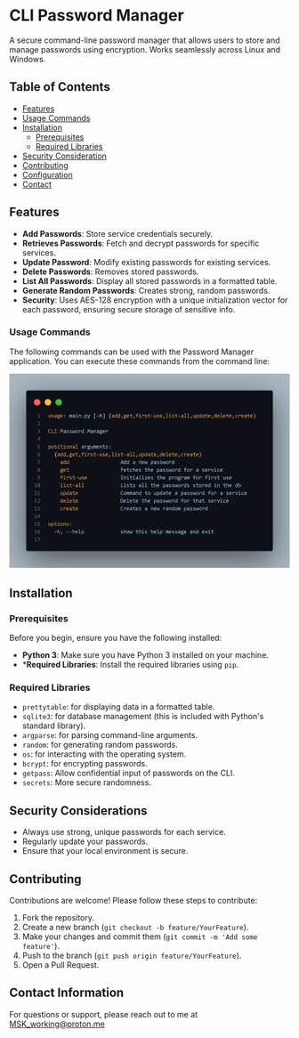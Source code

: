 # CLI Password Manager

A secure command-line password manager that allows users to store and manage passwords using encryption. Works seamlessly across Linux and Windows.

## Table of Contents
- [Features](#features)
- [Usage Commands](#usage-commands)
- [Installation](#installation)
    - [Prerequisites](#prerequisites)
    - [Required Libraries](#required-libraries)
- [Security Consideration](#security-considerations)
- [Contributing](#contributing)
- [Configuration](#configuration)
- [Contact](#contact-information)



## Features

- **Add Passwords**: Store service credentials securely.
- **Retrieves Passwords**: Fetch and decrypt passwords for specific services.
- **Update Password**: Modify existing passwords for existing services.
- **Delete Passwords**: Removes stored passwords.
- **List All Passwords**: Display all stored passwords in a formatted table.
- **Generate Random Passwords**: Creates strong, random passwords.
- **Security**: Uses AES-128 encryption with a unique initialization vector for each password, ensuring secure storage of sensitive info.


### Usage Commands

The following commands can be used with the Password Manager application. You can execute these commands from the command line:

![refer to [here](project/usage.bash)](project/image.png)


## Installation

### Prerequisites
Before you begin, ensure you have the following installed:

- **Python 3**: Make sure you have Python 3 installed on your machine.
- ***Required Libraries**: Install the required libraries using `pip`.

### Required Libraries

- `prettytable`: for displaying data in a formatted table.
- `sqlite3`: for database management (this is included with Python's standard library).
- `argparse`: for parsing command-line arguments.
- `random`: for generating random passwords.
- `os`: for interacting with the operating system.
- `bcrypt`: for encrypting passwords.
- `getpass`: Allow confidential input of passwords on the CLI.
- `secrets`: More secure randomness.

## Security Considerations

- Always use strong, unique passwords for each service.
- Regularly update your passwords.
- Ensure that your local environment is secure.

## Contributing

Contributions are welcome! Please follow these steps to contribute:
1. Fork the repository.
2. Create a new branch (`git checkout -b feature/YourFeature`).
3. Make your changes and commit them (`git commit -m 'Add some feature'`).
4. Push to the branch (`git push origin feature/YourFeature`).
5. Open a Pull Request.

## Contact Information
For questions or support, please reach out to me at MSK_working@proton.me
